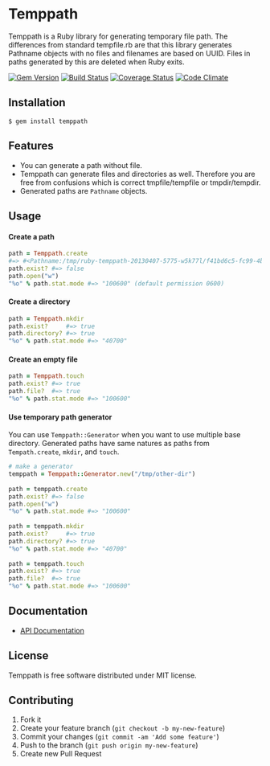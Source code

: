 # Temppath

Temppath is a Ruby library for generating temporary file path. The differences
from standard tempfile.rb are that this library generates Pathname objects with
no files and filenames are based on UUID. Files in paths generated by this are
deleted when Ruby exits.

[![Gem Version](https://badge.fury.io/rb/temppath.png)](http://badge.fury.io/rb/temppath) [![Build Status](https://travis-ci.org/keita/temppath.png?branch=master)](https://travis-ci.org/keita/temppath) [![Coverage Status](https://coveralls.io/repos/keita/temppath/badge.png?branch=master)](https://coveralls.io/r/keita/temppath) [![Code Climate](https://codeclimate.com/github/keita/temppath.png)](https://codeclimate.com/github/keita/temppath)

## Installation

    $ gem install temppath

## Features

* You can generate a path without file.
* Temppath can generate files and directories as well. Therefore you are free
  from confusions which is correct tmpfile/tempfile or tmpdir/tempdir.
* Generated paths are `Pathname` objects.

## Usage

#### Create a path

```ruby
path = Temppath.create
#=> #<Pathname:/tmp/ruby-temppath-20130407-5775-w5k77l/f41bd6c5-fc99-4b7a-8f68-95b7ae4a6b22>
path.exist? #=> false
path.open("w")
"%o" % path.stat.mode #=> "100600" (default permission 0600)
```

#### Create a directory

```ruby
path = Temppath.mkdir
path.exist?     #=> true
path.directory? #=> true
"%o" % path.stat.mode #=> "40700"
```

#### Create an empty file

```ruby
path = Temppath.touch
path.exist? #=> true
path.file?  #=> true
"%o" % path.stat.mode #=> "100600"
```

#### Use temporary path generator

You can use `Temppath::Generator` when you want to use multiple base
directory. Generated paths have same natures as paths from `Tempath.create`,
`mkdir`, and `touch`.

```ruby
# make a generator
temppath = Temppath::Generator.new("/tmp/other-dir")
 
path = temppath.create
path.exist? #=> false
path.open("w")
"%o" % path.stat.mode #=> "100600"
 
path = temppath.mkdir
path.exist?     #=> true
path.directory? #=> true
"%o" % path.stat.mode #=> "40700"
 
path = temppath.touch
path.exist? #=> true
path.file?  #=> true
"%o" % path.stat.mode #=> "100600"
```

## Documentation

- [API Documentation](http://www.rubydoc.info/gems/temppath/)

## License

Temppath is free software distributed under MIT license.

## Contributing

1. Fork it
2. Create your feature branch (`git checkout -b my-new-feature`)
3. Commit your changes (`git commit -am 'Add some feature'`)
4. Push to the branch (`git push origin my-new-feature`)
5. Create new Pull Request
